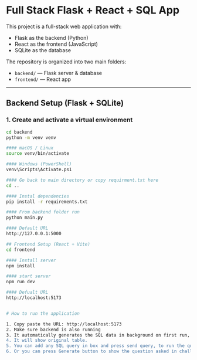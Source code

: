 # Full Stack Flask + React + SQL App

This project is a full-stack web application with:
- Flask as the backend (Python)  
- React as the frontend (JavaScript)  
- SQLite as the database  

The repository is organized into two main folders:  
- `backend/` — Flask server & database  
- `frontend/` — React app

---

## Backend Setup (Flask + SQLite)

### 1. Create and activate a virtual environment
```bash
cd backend
python -m venv venv

#### macOS / Linux
source venv/bin/activate

#### Windows (PowerShell)
venv\Scripts\Activate.ps1

#### Go back to main directory or copy requirment.txt here
cd ..

#### Instal dependencies
pip install -r requirements.txt

#### From backend folder run
python main.py

#### Default URL
http://127.0.0.1:5000

## Frontend Setup (React + Vite)
cd frontend

#### Install server
npm install

#### start server
npm run dev

#### Defualt URL
http://localhost:5173


# How to run the application

1. Copy paste the URL: http://localhost:5173
2. Make sure backend is also running
3. It automatically generates the SQL data in background on first run, if it doesn't press Generate Data, with link already given or use https://pokeapi.co/api/v2/pokemon/ (If you generate again, it will take 10 to 20 sec just wait and it will show alert that data is complete)
4. It will show original table.
5. You can add any SQL query in box and press send query, to run the query on data
6. Or you can press Generate button to show the question asked in challenge.





